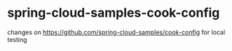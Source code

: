 # spring-cloud-samples-cook-config
changes on https://github.com/spring-cloud-samples/cook-config for local testing
